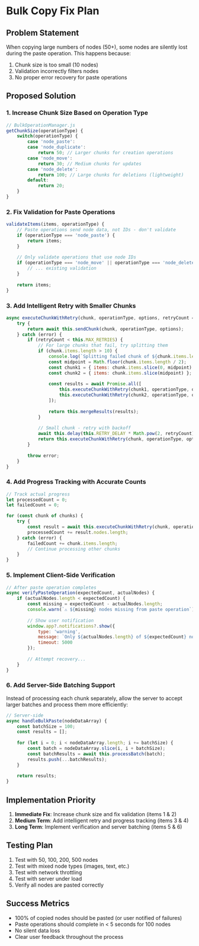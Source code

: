# Bulk Copy Fix Plan

## Problem Statement
When copying large numbers of nodes (50+), some nodes are silently lost during the paste operation. This happens because:
1. Chunk size is too small (10 nodes)
2. Validation incorrectly filters nodes
3. No proper error recovery for paste operations

## Proposed Solution

### 1. Increase Chunk Size Based on Operation Type
```javascript
// BulkOperationManager.js
getChunkSize(operationType) {
    switch(operationType) {
        case 'node_paste':
        case 'node_duplicate':
            return 50; // Larger chunks for creation operations
        case 'node_move':
            return 30; // Medium chunks for updates
        case 'node_delete':
            return 100; // Large chunks for deletions (lightweight)
        default:
            return 20;
    }
}
```

### 2. Fix Validation for Paste Operations
```javascript
validateItems(items, operationType) {
    // Paste operations send node data, not IDs - don't validate
    if (operationType === 'node_paste') {
        return items;
    }
    
    // Only validate operations that use node IDs
    if (operationType === 'node_move' || operationType === 'node_delete') {
        // ... existing validation
    }
    
    return items;
}
```

### 3. Add Intelligent Retry with Smaller Chunks
```javascript
async executeChunkWithRetry(chunk, operationType, options, retryCount = 0) {
    try {
        return await this.sendChunk(chunk, operationType, options);
    } catch (error) {
        if (retryCount < this.MAX_RETRIES) {
            // For large chunks that fail, try splitting them
            if (chunk.items.length > 10) {
                console.log(`Splitting failed chunk of ${chunk.items.length} items`);
                const midpoint = Math.floor(chunk.items.length / 2);
                const chunk1 = { items: chunk.items.slice(0, midpoint) };
                const chunk2 = { items: chunk.items.slice(midpoint) };
                
                const results = await Promise.all([
                    this.executeChunkWithRetry(chunk1, operationType, options, retryCount + 1),
                    this.executeChunkWithRetry(chunk2, operationType, options, retryCount + 1)
                ]);
                
                return this.mergeResults(results);
            }
            
            // Small chunk - retry with backoff
            await this.delay(this.RETRY_DELAY * Math.pow(2, retryCount));
            return this.executeChunkWithRetry(chunk, operationType, options, retryCount + 1);
        }
        
        throw error;
    }
}
```

### 4. Add Progress Tracking with Accurate Counts
```javascript
// Track actual progress
let processedCount = 0;
let failedCount = 0;

for (const chunk of chunks) {
    try {
        const result = await this.executeChunkWithRetry(chunk, operationType, options);
        processedCount += result.nodes.length;
    } catch (error) {
        failedCount += chunk.items.length;
        // Continue processing other chunks
    }
}
```

### 5. Implement Client-Side Verification
```javascript
// After paste operation completes
async verifyPasteOperation(expectedCount, actualNodes) {
    if (actualNodes.length < expectedCount) {
        const missing = expectedCount - actualNodes.length;
        console.warn(`⚠️ ${missing} nodes missing from paste operation`);
        
        // Show user notification
        window.app?.notifications?.show({
            type: 'warning',
            message: `Only ${actualNodes.length} of ${expectedCount} nodes were pasted. Retrying missing nodes...`,
            timeout: 5000
        });
        
        // Attempt recovery...
    }
}
```

### 6. Add Server-Side Batching Support
Instead of processing each chunk separately, allow the server to accept larger batches and process them more efficiently:

```javascript
// Server-side
async handleBulkPaste(nodeDataArray) {
    const batchSize = 100;
    const results = [];
    
    for (let i = 0; i < nodeDataArray.length; i += batchSize) {
        const batch = nodeDataArray.slice(i, i + batchSize);
        const batchResults = await this.processBatch(batch);
        results.push(...batchResults);
    }
    
    return results;
}
```

## Implementation Priority
1. **Immediate Fix**: Increase chunk size and fix validation (items 1 & 2)
2. **Medium Term**: Add intelligent retry and progress tracking (items 3 & 4)
3. **Long Term**: Implement verification and server batching (items 5 & 6)

## Testing Plan
1. Test with 50, 100, 200, 500 nodes
2. Test with mixed node types (images, text, etc.)
3. Test with network throttling
4. Test with server under load
5. Verify all nodes are pasted correctly

## Success Metrics
- 100% of copied nodes should be pasted (or user notified of failures)
- Paste operations should complete in < 5 seconds for 100 nodes
- No silent data loss
- Clear user feedback throughout the process